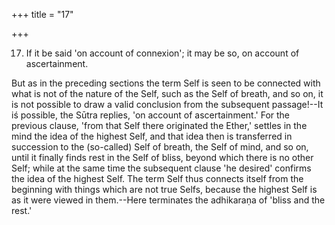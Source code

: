 +++
title = "17"

+++


17. If it be said 'on account of connexion'; it may be so, on account of ascertainment.

But as in the preceding sections the term Self is seen to be connected with what is not of the nature of the Self, such as the Self of breath, and so on, it is not possible to draw a valid conclusion from the subsequent passage!--It iś possible, the Sūtra replies, 'on account of ascertainment.' For the previous clause, 'from that Self there originated the Ether,' settles in the mind the idea of the highest Self, and that idea then is transferred in succession to the (so-called) Self of breath, the Self of mind, and so on, until it finally finds rest in the Self of bliss, beyond which there is no other Self; while at the same time the subsequent clause 'he desired' confirms the idea of the highest Self. The term Self thus connects itself from the beginning with things which are not true Selfs, because the highest Self is as it were viewed in them.--Here terminates the adhikaraṇa of 'bliss and the rest.'

